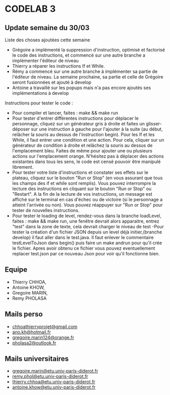 # CODELAB 3

## Update semaine du 30/03

Liste des choses ajoutées cette semaine
- Grégoire a implémenté la suppression d'instruction, optimisé et factorisé le code des instructions, et commencé sur une autre branche a implémenter l'éditeur de niveau
- Thierry a réparer les instructions If et While. 
- Rémy a commencé sur une autre branche à implémenter sa partie de l'éditeur de niveau. La semaine prochaine, sa partie et celle de Grégoire seront fusionnées et ajouté à develop
- Antoine a travaillé sur les popups mais n'a pas encore ajoutés ses implémentations à develop

Instructions pour tester le code : 
- Pour compiler et lancer, faites : make && make run
- Pour tester d'entrer différentes instructions pour déplacer le personnage, cliquez sur un générateur gris à droite et faites un glisser-déposer sur une instruction à gauche pour l'ajouter à la suite (au début, relâcher la souris au dessus de l'instruction begin). Pour les If et les While, il faut entrer une condition et une action. Pour cela, cliquer sur un générateur de condition à droite et relâchez la souris au dessus de l'emplacement bleu. Faites de même pour ajouter une ou plusieurs actions sur l'emplacement orange. N'hésitez pas à déplacer des actions existantes dans tous les sens, le code est censé pouvoir être manipulé librement.
- Pour tester votre liste d'instructions et constater ses effets sur le plateau, cliquez sur le bouton "Run or Stop" (en vous assurant que tous les champs des if et while sont remplis). Vous pouvez interrompre la lecture des instructions en cliquant sur le bouton "Run or Stop" ou "Restart". A la fin de la lecture de vos instructions, un message est affiché sur le terminal en cas d'échec ou de victoire (si le personnage a atteint l'arrivée ou non). Vous pouvez réappuyer sur "Run or Stop" pour tester de nouvelles instructions.
- Pour tester le loading de level, rendez-vous dans la branche loadLevel, faites : make && make run, une fenêtre devrait alors apparaitre, entrez "test" dans la zone de texte, cela devrait charger le niveau de test
-Pour tester la création d'un fichier JSON depuis un level déjà initier,(branche develop) il faut aller dans le test.java. Il faut enlever le commentaire testLevelToJson dans begin() puis faire un make andrun pour qu'il crée le fichier. Apres avoir obtenu ce fichier vous pouvez eventuellement replacer test.json par ce nouveau Json pour voir qu'il fonctionne bien.


## Equipe

- Thierry CHHOA,
- Antoine KHOW,
- Gregoire  MARIN,
- Remy PHOLASA

## Mails perso

- chhoathierryprojet@gmail.com
- ano.kh@hotmail.fr
- gregoire.marin124@orange.fr
- pholasa2@outlook.fr

## Mails universitaires

- gregoire.marin@etu.univ-paris-diderot.fr
- remy.phol@etu.univ-paris-diderot.fr
- thierry.chhoa@etu.univ-paris-diderot.fr
- antoine.khow@etu.univ-paris-diderot.fr
